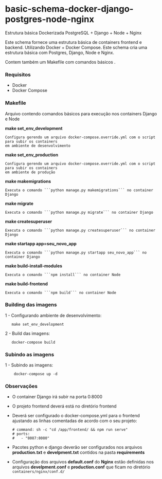 # basic-schema-docker-django-postgres-node-nginx
Estrutura básica Dockerizada PostgreSQL + Django + Node + Nginx

Este schema fornece uma estrutura básica de containers frontend e backend. Utilizando Docker + Docker Compose. 
Este schema cria uma estrutura básica com Postgres, Django, Node e Nginx. 

Contem também um Makefile com comandos básicos .

### Requisitos

  * Docker
  * Docker Compose
  
### Makefile
  Arquivo contendo comandos básicos para execução nos containers Django e Node
    
  **make set_env_development**
   
    Configura gerendo um arquivo docker-compose.override.yml com o script para subir os containers 
    em ambiente de desenvolvimento
    
    
  **make set_env_production**
   
    Configura gerendo um arquivo docker-compose.override.yml com o script para subir os containers 
    em ambiente de produção 
    
  
  **make makemigrations**
   
    Executa o comando ```python manage.py makemigrations``` no container Django

  
  **make migrate**
   
    Executa o comando ```python manage.py migrate``` no container Django
    
    
  **make createsuperuser**
   
    Executa o comando ```python manage.py createsuperuser``` no container Django

  **make startapp app=seu_novo_app**
   
    Executa o comando ```python manage.py startapp seu_novo_app``` no container Django

  **make build-install-modules**
   
    Executa o comando ```npm install``` no container Node
    

  **make build-frontend**
   
    Executa o comando ```npm build``` no container Node
    
### Building das imagens

  1 - Configurando ambiente de desenvolvimento:
  ```shell
     make set_env_development
  ```
  2 - Build das imagens:
  ```shell
     docker-compose build
  ```
### Subindo as imagens

  1 - Subindo as imagens:
   ```shell
       docker-compose up -d
   ```

### Observações

  * O container Django irá subir na porta 0:8000
  * O projeto frontend deverá está no diretório frontend
  * Deverá ser configurado o docker-compose.yml para o frontend ajustando as linhas comentadas de acordo com o seu projeto:
    ``` 
    # command: sh -c "cd /app/frontend/ && npm run serve"
    # ports:
    #   - "8087:8080"
    ```
  * Pacotes python e django deverão ser configurados nos arquivos **production.txt** e **develpment.txt** contidos na pasta **requirements**
    
  * Configuração dos arquivos **default.conf** do **Nginx** estão definidas nos arquivos **develpment.conf** e **production.conf** que ficam no diretório `containers/nginx/conf.d/` 
  
    

